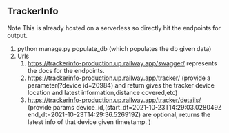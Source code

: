 ## TrackerInfo
Note This is already hosted on a serverless so directly hit the endpoints for output.
1. python manage.py populate_db (which populates the db given  data)
2. Urls
    1. https://trackerinfo-production.up.railway.app/swagger/ represents the docs for the endpoints.
    2. https://trackerinfo-production.up.railway.app/tracker/ (provide a parameter(?device id=20984) and return gives the tracker device location and latest information,distance covered,etc)
    3. https://trackerinfo-production.up.railway.app/tracker/details/ (provide params device_id,(start_dt=2021-10-23T14:29:03.028049Z end_dt=2021-10-23T14:29:36.526919Z) are optional, returns the latest info of that device given timestamp. )
